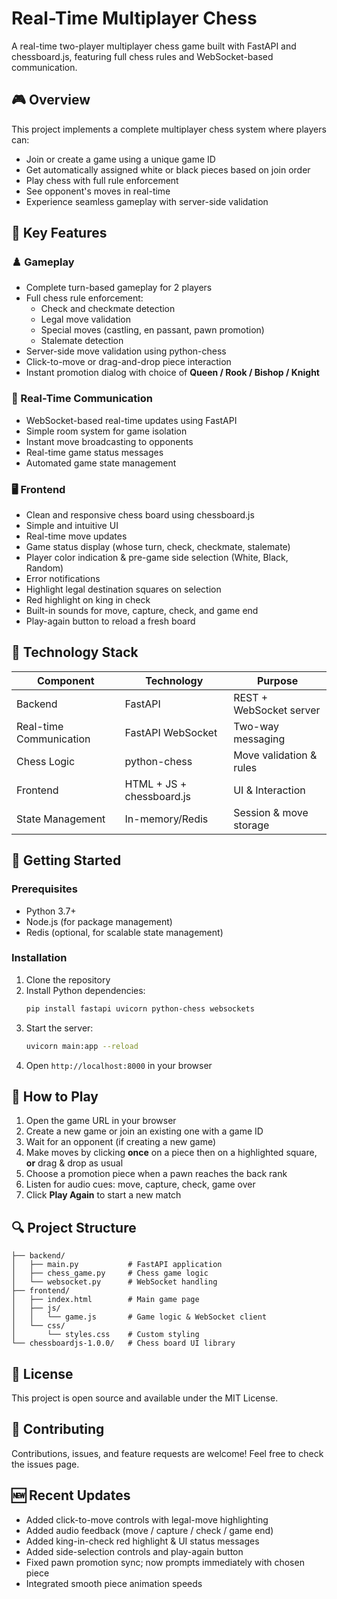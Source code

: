 # Real-Time Multiplayer Chess

A real-time two-player multiplayer chess game built with FastAPI and chessboard.js, featuring full chess rules and WebSocket-based communication.

## 🎮 Overview

This project implements a complete multiplayer chess system where players can:
- Join or create a game using a unique game ID
- Get automatically assigned white or black pieces based on join order
- Play chess with full rule enforcement
- See opponent's moves in real-time
- Experience seamless gameplay with server-side validation

## 🔧 Key Features

### ♟️ Gameplay
- Complete turn-based gameplay for 2 players
- Full chess rule enforcement:
  - Check and checkmate detection
  - Legal move validation
  - Special moves (castling, en passant, pawn promotion)
  - Stalemate detection
- Server-side move validation using python-chess
- Click-to-move or drag-and-drop piece interaction
- Instant promotion dialog with choice of **Queen / Rook / Bishop / Knight**

### 🔄 Real-Time Communication
- WebSocket-based real-time updates using FastAPI
- Simple room system for game isolation
- Instant move broadcasting to opponents
- Real-time game status messages
- Automated game state management

### 🖥️ Frontend
- Clean and responsive chess board using chessboard.js
- Simple and intuitive UI
- Real-time move updates
- Game status display (whose turn, check, checkmate, stalemate)
- Player color indication & pre-game side selection (White, Black, Random)
- Error notifications
- Highlight legal destination squares on selection
- Red highlight on king in check
- Built-in sounds for move, capture, check, and game end
- Play-again button to reload a fresh board

## 🧠 Technology Stack

| Component | Technology | Purpose |
|-----------|------------|---------|
| Backend | FastAPI | REST + WebSocket server |
| Real-time Communication | FastAPI WebSocket | Two-way messaging |
| Chess Logic | python-chess | Move validation & rules |
| Frontend | HTML + JS + chessboard.js | UI & Interaction |
| State Management | In-memory/Redis | Session & move storage |

## 🚀 Getting Started

### Prerequisites
- Python 3.7+
- Node.js (for package management)
- Redis (optional, for scalable state management)

### Installation
1. Clone the repository
2. Install Python dependencies:
   ```bash
   pip install fastapi uvicorn python-chess websockets
   ```
3. Start the server:
   ```bash
   uvicorn main:app --reload
   ```
4. Open `http://localhost:8000` in your browser

## 🎯 How to Play

1. Open the game URL in your browser
2. Create a new game or join an existing one with a game ID
3. Wait for an opponent (if creating a new game)
4. Make moves by clicking **once** on a piece then on a highlighted square, **or** drag & drop as usual
5. Choose a promotion piece when a pawn reaches the back rank
6. Listen for audio cues: move, capture, check, game over
7. Click **Play Again** to start a new match

## 🔍 Project Structure

```
├── backend/
│   ├── main.py           # FastAPI application
│   ├── chess_game.py     # Chess game logic
│   └── websocket.py      # WebSocket handling
├── frontend/
│   ├── index.html        # Main game page
│   ├── js/              
│   │   └── game.js       # Game logic & WebSocket client
│   └── css/
│       └── styles.css    # Custom styling
└── chessboardjs-1.0.0/   # Chess board UI library
```

## 📝 License

This project is open source and available under the MIT License.

## 🤝 Contributing

Contributions, issues, and feature requests are welcome! Feel free to check the issues page.

## 🆕 Recent Updates
- Added click-to-move controls with legal-move highlighting
- Added audio feedback (move / capture / check / game end)
- Added king-in-check red highlight & UI status messages
- Added side-selection controls and play-again button
- Fixed pawn promotion sync; now prompts immediately with chosen piece
- Integrated smooth piece animation speeds

